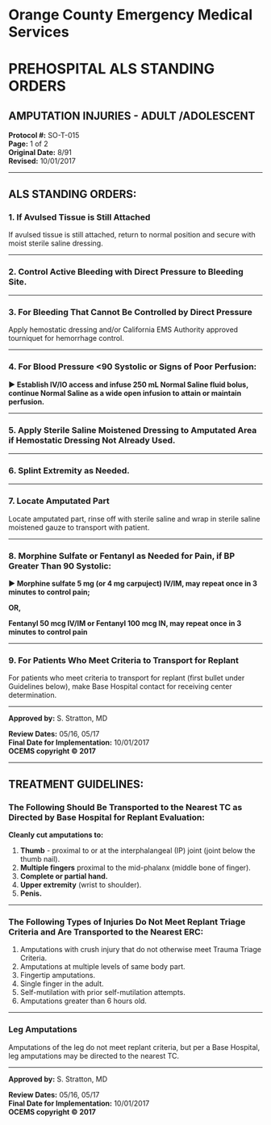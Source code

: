 # Orange County Emergency Medical Services
# PREHOSPITAL ALS STANDING ORDERS
## AMPUTATION INJURIES - ADULT /ADOLESCENT

**Protocol #:** SO-T-015  
**Page:** 1 of 2  
**Original Date:** 8/91  
**Revised:** 10/01/2017

---

## ALS STANDING ORDERS:

### 1. If Avulsed Tissue is Still Attached

If avulsed tissue is still attached, return to normal position and secure with moist sterile saline dressing.

---

### 2. Control Active Bleeding with Direct Pressure to Bleeding Site.

---

### 3. For Bleeding That Cannot Be Controlled by Direct Pressure

Apply hemostatic dressing and/or California EMS Authority approved tourniquet for hemorrhage control.

---

### 4. For Blood Pressure <90 Systolic or Signs of Poor Perfusion:

**► Establish IV/IO access and infuse 250 mL Normal Saline fluid bolus, continue Normal Saline as a wide open infusion to attain or maintain perfusion.**

---

### 5. Apply Sterile Saline Moistened Dressing to Amputated Area if Hemostatic Dressing Not Already Used.

---

### 6. Splint Extremity as Needed.

---

### 7. Locate Amputated Part

Locate amputated part, rinse off with sterile saline and wrap in sterile saline moistened gauze to transport with patient.

---

### 8. Morphine Sulfate or Fentanyl as Needed for Pain, if BP Greater Than 90 Systolic:

**► Morphine sulfate 5 mg (or 4 mg carpuject) IV/IM, may repeat once in 3 minutes to control pain;**

**OR,**

**Fentanyl 50 mcg IV/IM or Fentanyl 100 mcg IN, may repeat once in 3 minutes to control pain**

---

### 9. For Patients Who Meet Criteria to Transport for Replant

For patients who meet criteria to transport for replant (first bullet under Guidelines below), make Base Hospital contact for receiving center determination.

---

**Approved by:** S. Stratton, MD

**Review Dates:** 05/16, 05/17  
**Final Date for Implementation:** 10/01/2017  
**OCEMS copyright © 2017**

---

## TREATMENT GUIDELINES:

### The Following Should Be Transported to the Nearest TC as Directed by Base Hospital for Replant Evaluation:

**Cleanly cut amputations to:**

1. **Thumb** - proximal to or at the interphalangeal (IP) joint (joint below the thumb nail).
2. **Multiple fingers** proximal to the mid-phalanx (middle bone of finger).
3. **Complete or partial hand.**
4. **Upper extremity** (wrist to shoulder).
5. **Penis.**

---

### The Following Types of Injuries Do Not Meet Replant Triage Criteria and Are Transported to the Nearest ERC:

1. Amputations with crush injury that do not otherwise meet Trauma Triage Criteria.
2. Amputations at multiple levels of same body part.
3. Fingertip amputations.
4. Single finger in the adult.
5. Self-mutilation with prior self-mutilation attempts.
6. Amputations greater than 6 hours old.

---

### Leg Amputations

Amputations of the leg do not meet replant criteria, but per a Base Hospital, leg amputations may be directed to the nearest TC.

---

**Approved by:** S. Stratton, MD

**Review Dates:** 05/16, 05/17  
**Final Date for Implementation:** 10/01/2017  
**OCEMS copyright © 2017**

